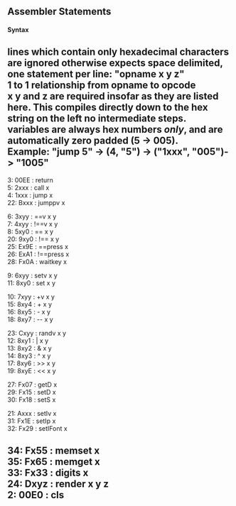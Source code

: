 ## Assembler Statements

#### Syntax
lines which contain only hexadecimal characters are ignored
otherwise expects space delimited, one statement per line: "opname x y z"  
1 to 1 relationship from opname to opcode  
x y and z are required insofar as they are listed here. This compiles directly down to the hex string on the left no intermediate steps.  
variables are always hex numbers _only_, and are automatically zero padded (5 -> 005).  
Example: "jump 5" -> (4, "5") -> ("1xxx", "005")-> "1005"  
-----------------------------------------------------------------------
 3: 00EE : return  
 5: 2xxx : call x  
 4: 1xxx : jump x  
22: Bxxx : jumppv x  

 6: 3xyy : ==v x y  
 7: 4xyy : !==v x y  
 8: 5xy0 : == x y  
20: 9xy0 : !== x y  
25: Ex9E : ==press x  
26: ExA1 : !==press x  
28: Fx0A : waitkey x  

 9: 6xyy : setv x y  
11: 8xy0 : set x y  

10: 7xyy : +v x y  
15: 8xy4 : + x y  
16: 8xy5 : - x y  
18: 8xy7 : -- x y  

23: Cxyy : randv x y  
12: 8xy1 : | x y  
13: 8xy2 : & x y  
14: 8xy3 : ^ x y  
17: 8xy6 : >> x y  
19: 8xyE : << x y  

27: Fx07 : getD x  
29: Fx15 : setD x  
30: Fx18 : setS x  

21: Axxx : setIv x  
31: Fx1E : setIp x  
32: Fx29 : setIFont x  

34: Fx55 : memset x  
35: Fx65 : memget x  
33: Fx33 : digits x  
24: Dxyz : render x y z  
 2: 00E0 : cls  
-----------------------------------------------------------------------
